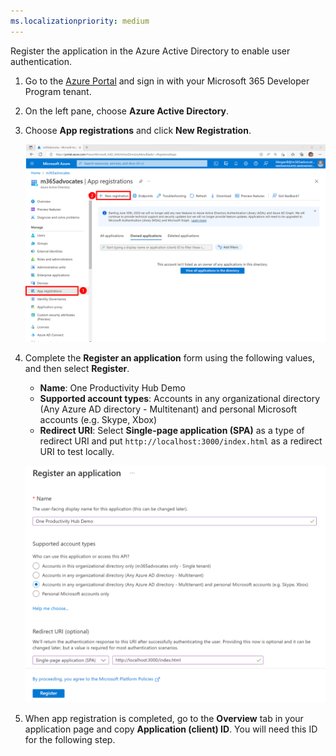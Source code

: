 ```yaml
---
ms.localizationpriority: medium
---
```


<!-- markdownlint-disable MD041 -->

Register the application in the Azure Active Directory to enable user authentication.

1. Go to the [Azure Portal](https://portal.azure.com) and sign in with your Microsoft 365 Developer Program tenant.
1. On the left pane, choose **Azure Active Directory**.

1. Choose **App registrations** and click **New Registration**.

   ![Screenshot of the Azure Active Directory App registrations page with New Registration highlighted](../../../images/mgt-one-productivity-hub/aad-app-registration.png)

1. Complete the **Register an application** form using the following values, and then select **Register**.
   * **Name**: One Productivity Hub Demo
   * **Supported account types**: Accounts in any organizational directory (Any Azure AD directory - Multitenant) and personal Microsoft accounts (e.g. Skype, Xbox)
   * **Redirect URI**: Select **Single-page application (SPA)** as a type of redirect URI and put `http://localhost:3000/index.html` as a redirect URI to test locally.

    ![Screenshot of the Register an application page showing the values to input](../../../images/mgt-one-productivity-hub/aad-new-app-registration-form.png)

1. When app registration is completed, go to the **Overview** tab in your application page and copy **Application (client) ID**. You will need this ID for the following step.
